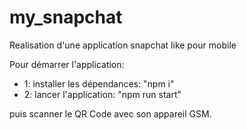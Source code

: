 # my_snapchat
Realisation d'une application snapchat like pour mobile

Pour démarrer l'application:
- 1: installer les dépendances: "npm i"
- 2: lancer l'application: "npm run start"

puis scanner le QR Code avec son appareil GSM.
